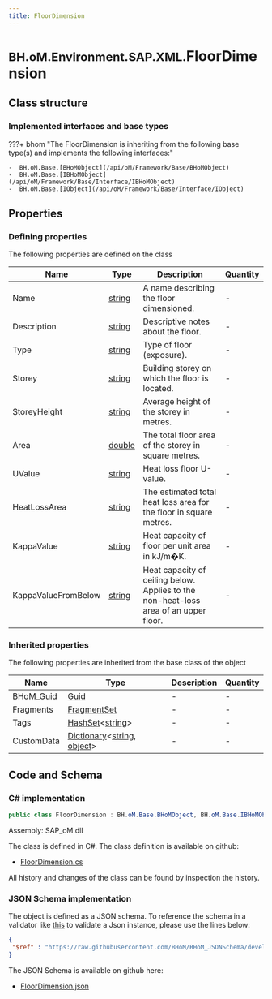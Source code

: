 ```yaml
---
title: FloorDimension
---
```


# <small>BH.oM.Environment.SAP.XML.</small>**FloorDimension**



## Class structure

### Implemented interfaces and base types

???+ bhom "The FloorDimension is inheriting from the following base type(s) and implements the following interfaces:"

    -  BH.oM.Base.[BHoMObject](/api/oM/Framework/Base/BHoMObject)
    -  BH.oM.Base.[IBHoMObject](/api/oM/Framework/Base/Interface/IBHoMObject)
    -  BH.oM.Base.[IObject](/api/oM/Framework/Base/Interface/IObject)


## Properties



### Defining properties

The following properties are defined on the class

| Name             | Type             | Description      | Quantity         |
|------------------|------------------|------------------|------------------|
| Name | [string](https://learn.microsoft.com/en-us/dotnet/api/System.String?view=netstandard-2.0) | A name describing the floor dimensioned. | - |
| Description | [string](https://learn.microsoft.com/en-us/dotnet/api/System.String?view=netstandard-2.0) | Descriptive notes about the floor. | - |
| Type | [string](https://learn.microsoft.com/en-us/dotnet/api/System.String?view=netstandard-2.0) | Type of floor (exposure). | - |
| Storey | [string](https://learn.microsoft.com/en-us/dotnet/api/System.String?view=netstandard-2.0) | Building storey on which the floor is located. | - |
| StoreyHeight | [string](https://learn.microsoft.com/en-us/dotnet/api/System.String?view=netstandard-2.0) | Average height of the storey in metres. | - |
| Area | [double](https://learn.microsoft.com/en-us/dotnet/api/System.Double?view=netstandard-2.0) | The total floor area of the storey in square metres. | - |
| UValue | [string](https://learn.microsoft.com/en-us/dotnet/api/System.String?view=netstandard-2.0) | Heat loss floor U-value. | - |
| HeatLossArea | [string](https://learn.microsoft.com/en-us/dotnet/api/System.String?view=netstandard-2.0) | The estimated total heat loss area for the floor in square metres. | - |
| KappaValue | [string](https://learn.microsoft.com/en-us/dotnet/api/System.String?view=netstandard-2.0) | Heat capacity of floor per unit area in kJ/m�K. | - |
| KappaValueFromBelow | [string](https://learn.microsoft.com/en-us/dotnet/api/System.String?view=netstandard-2.0) | Heat capacity of ceiling below.  Applies to the non-heat-loss area of an upper floor. | - |


### Inherited properties
The following properties are inherited from the base class of the object

| Name             | Type             | Description      | Quantity         |
|------------------|------------------|------------------|------------------|
| BHoM_Guid | [Guid](https://learn.microsoft.com/en-us/dotnet/api/System.Guid?view=netstandard-2.0) | - | - |
| Fragments | [FragmentSet](/api/oM/Framework/Base/FragmentSet) | - | - |
| Tags | [HashSet](https://learn.microsoft.com/en-us/dotnet/api/System.Collections.Generic.HashSet-1?view=netstandard-2.0)&lt;[string](https://learn.microsoft.com/en-us/dotnet/api/System.String?view=netstandard-2.0)&gt; | - | - |
| CustomData | [Dictionary](https://learn.microsoft.com/en-us/dotnet/api/System.Collections.Generic.Dictionary-2?view=netstandard-2.0)&lt;[string](https://learn.microsoft.com/en-us/dotnet/api/System.String?view=netstandard-2.0), [object](https://learn.microsoft.com/en-us/dotnet/api/System.Object?view=netstandard-2.0)&gt; | - | - |


## Code and Schema

### C# implementation

``` C# title="C#"
public class FloorDimension : BH.oM.Base.BHoMObject, BH.oM.Base.IBHoMObject, BH.oM.Base.IObject
```

Assembly: SAP_oM.dll

The class is defined in C#. The class definition is available on github:

- [FloorDimension.cs](https://github.com/BHoM/SAP_Toolkit/blob/develop/SAP_oM/XML\FloorDimension.cs)

All history and changes of the class can be found by inspection the history.
### JSON Schema implementation

The object is defined as a JSON schema. To reference the schema in a validator like [this](https://www.jsonschemavalidator.net/) to validate a Json instance, please use the lines below:

``` json title="JSON Schema"
{
 "$ref" : "https://raw.githubusercontent.com/BHoM/BHoM_JSONSchema/develop/SAP_oM/SAP/XML/FloorDimension.json"
}
```

The JSON Schema is available on github here:

- [FloorDimension.json](https://github.com/BHoM/BHoM_JSONSchema/blob/develop/SAP_oM/SAP/XML/FloorDimension.json)
